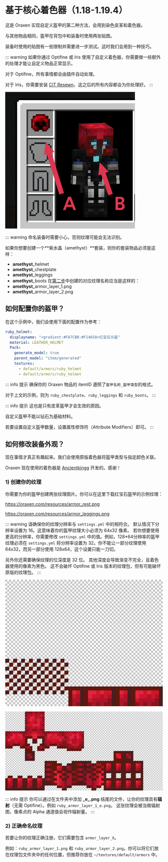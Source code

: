 # 基于核心着色器（1.18-1.19.4）

这是 Oraxen 实现自定义盔甲的第二种方法，会用到染色皮革和着色器。

与其他物品相同，盔甲在背包中和装备时使用两张贴图。

装备时使用的贴图有一些限制并需要进一步测试。这时我们会用到一种技巧。

::: warning
如果你通过 Optifine 或 Iris 使用了自定义着色器，你需要做一些额外的处理才能让自定义物品正常显示。

对于 Optifine，所有事情都会由插件自动处理。

对于 Iris，你需要安装 [CIT Resewn](https://modrinth.com/mod/cit-resewn)，这之后的所有内容都会为你处理好。
:::

![img](images/image36.png)

::: warning
命名装备时需要小心，否则纹理可能会无法识别。

如果你想要创建一个**紫水晶（amethyst）**套装，则你的套装物品必须是这样：

- **amethyst**_helmet
- **amethyst**_chestplate
- **amethyst**_leggings
- **amethyst**_boots
在[第二步](#2-正确命名纹理)中创建的对应纹理名称应当是这样的：
- **amethyst**_armor_layer_1.png
- **amethyst**_armor_layer_2.png

## 如何配置你的盔甲？

在这个示例中，我们会使用下面的配置作为参考：

``` YAML
ruby_helmet:
  displayname: "<gradient:#FA7CBB:#F14658>红宝石头盔"
  material: LEATHER_HELMET
  Pack:
    generate_model: true
    parent_model: "item/generated"
    textures:
      - default/armors/ruby_helmet
      - default/armors/ruby_helmet
```

::: info 提示
确保你的 Oraxen 物品的 itemID 遵照了`盔甲名称_盔甲类型`的格式。

对于上文的示例，则为 `ruby_chestplate`、`ruby_leggings` 和 `ruby_boots`。
:::

::: info 提示
这也是只有皮革盔甲才会生效的原因。

自定义盔甲不能以钻石为基础材料。

若要设置自定义盔甲数量，设置属性修饰符（Attribute Modifiers）即可。
:::

## 如何修改装备外观？

现在事情才真正有趣起来。我们会使用原版着色器将盔甲类型与指定颜色关联。

Oraxen 现在使用的着色器是 [Ancientkingg](https://twitter.com/ancientkingg) 开发的。感谢！

### 1) 创建你的纹理

你需要为你的盔甲创建两张纹理图片。你可以在这里下载红宝石盔甲的示例纹理：

https://oraxen.com/resources/armor_rest.png

https://oraxen.com/resources/armor_leggings.png

::: warning
请确保你的纹理分辨率与 `settings.yml` 中的相符合。
默认情况下分辨率设置为 16。这意味着你的盔甲纹理大小必须为 64x32 像素。
若你想要使用更高的分辨率，你需要修改 `settings.yml` 中的值。例如，128*64分辨率的盔甲纹理必须在 `settings.yml` 将分辨率设置为 32。你不能让一部分纹理使用 64x32，而另一部分使用 128x64，这个设置只能一刀切。

另外你还需要确保纹理的位深度是 32 位。
其他深度会导致渐变不完全，且着色器使用的像素为黑色。
这不会破坏 Optifine 或 Iris 版本的纹理包，但有可能破坏原版的纹理包。
:::

![img](images/image37.png)

![img](images/image38.png)

::: info 提示
你可以通过在文件夹中添加 **\_e\_.png** 结尾的文件，让你的纹理具有**辐射**（无需 Optifine）。例如 `ruby_armor_layer_1_e.png`。
这张纹理会被当做辐射图，像素点的 Alpha 通道值会视作辐射量。
:::

### 2) 正确命名纹理

若要让你的纹理正确注册，它们需要包含 `armor_layer_X`。

例如：`ruby_armor_layer_1.png` 和 `ruby_armor_layer_2.png`。你可以将它们放在纹理包文件夹中的任何位置，但推荐你放在 `~/textures/default/armors` 中。